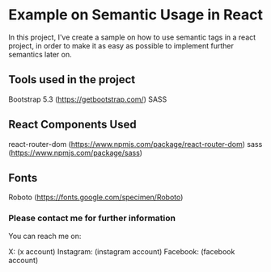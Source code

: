 # Example on Semantic Usage in React

In this project, I've create a sample on how to use semantic tags in a react project, in order to make it as easy as possible to implement further semantics later on.

## Tools used in the project

Bootstrap 5.3 (https://getbootstrap.com/)
SASS

## React Components Used

react-router-dom (https://www.npmjs.com/package/react-router-dom)
sass (https://www.npmjs.com/package/sass)

## Fonts

Roboto (https://fonts.google.com/specimen/Roboto)

### Please contact me for further information

You can reach me on:

X: (x account)
Instagram: (instagram account)
Facebook: (facebook account)